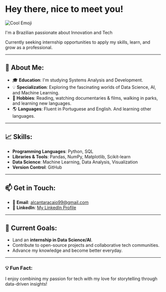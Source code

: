 # Hey there, nice to meet you! 
![Cool Emoji](https://emojis.slackmojis.com/emojis/images/1531849430/4246/blob-sunglasses.gif)

I'm a Brazilian passionate about Innovation and Tech

Currently seeking internship opportunities to apply my skills, learn, and grow as a professional.

---

## 🌟 About Me:
- 🎓 **Education**: I'm studying Systems Analysis and Development.  
- 💡 **Specialization**: Exploring the fascinating worlds of Data Science, AI, and Machine Learning.  
- 🎨 **Hobbies**: Reading, watching documentaries & films, walking in parks, and learning new languages.  
- 🌎 **Languages**: Fluent in Portuguese and English. And learning other languages.

---

## 📈 Skills:
- **Programming Languages**: Python, SQL  
- **Libraries & Tools**: Pandas, NumPy, Matplotlib, Scikit-learn  
- **Data Science**: Machine Learning, Data Analysis, Visualization  
- **Version Control**: GitHub

---

## 📫 Get in Touch:
- 📧 **Email**: [alcantaracaio99@gmail.com](mailto:alcantaracaio99@gmail.com)  
- 🔗 **LinkedIn**: [My LinkedIn Profile](www.linkedin.com/in/caio-alcântara)  

---

## 🌱 Current Goals:
- Land an **internship in Data Science/AI**.  
- Contribute to open-source projects and collaborative tech communities.  
- Advance my knowledge and become better everyday.

---

### 💡 Fun Fact:
I enjoy combining my passion for tech with my love for storytelling through data-driven insights!




  
